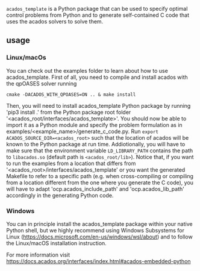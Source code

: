 `acados_template` is a Python package that can be used to specify optimal control problems from Python and to generate self-contained C code that uses the acados solvers to solve them.

## usage
### Linux/macOs 
You can check out the examples folder to learn about  how to use acados_template. First of all, you need to compile and install acados with the qpOASES solver running 
~~~
cmake -DACADOS_WITH_QPOASES=ON .. & make install
~~~
Then, you will need to install acados_template Python package by running 'pip3 install .' from the Python package root folder '<acados_root/interfaces/acados_template>'. You should now be able to import it as a Python module and specify the problem formulation as in examples/<example_name>/generate_c_code.py. Run `export ACADOS_SOURCE_DIR=<acados_root>` such that the location of acados will be known to the Python package at run time. Addiotionally, you will have to make sure that the environment variable `LD_LIBRARY_PATH` contains the path to `libacados.so` (default path is `<acados_root/lib>`). Notice that, if you want to run the examples from a location that differs from '<acados_root>/interfaces/acados_template' or you want the generated Makefile to refer to a specific path (e.g. when cross-compiling or compiling from a location different from the one where you generate the C code), you will have to adapt 'ocp.acados_include_path' and 'ocp.acados_lib_path' accordingly in the generating Python code.

### Windows
You can in principle install the acados_template package within your native Python shell, but we highly recommend 
using Windows Subsystems for Linux (https://docs.microsoft.com/en-us/windows/wsl/about) and to follow the 
Linux/macOS installation instruction.

For more information visit
https://docs.acados.org/interfaces/index.html#acados-embedded-python
